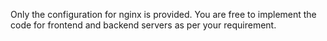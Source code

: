 Only the configuration for nginx is provided. You are free to implement the code for frontend and backend servers as per your requirement.
